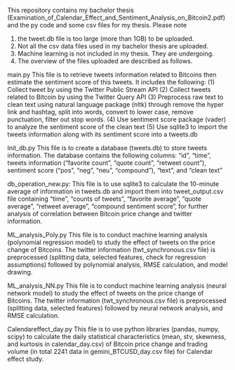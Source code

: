 This repository contains my bachelor thesis (Examination_of_Calendar_Effect_and_Sentiment_Analysis_on_Bitcoin2.pdf) and the py code and some csv files for my thesis.  Please note 
1.	the tweet.db file is too large (more than 1GB) to be uploaded.  
2.	Not all the csv data files used in my bachelor thesis are uploaded. 
3.	Machine learning is not included in my thesis.  They are undergoing.
4.	The overview of the files uploaded are described as follows.

main.py
This file is to retrieve tweets information related to Bitcoins then estimate the sentiment score of this tweets.  It includes the following:
(1)	Collect tweet by using the Twitter Public Stream API
(2)	Collect tweets related to Bitcoin by using the Twitter Query API
(3)	Preprocess raw text to clean text using natural language package (nltk) through remove the hyper link and hashtag, split into words, convert to lower case, remove punctuation, filter out stop words.
(4)	Use sentiment score package (vader) to analyze the sentiment score of the clean text
(5)	Use sqlite3 to import the tweets information along with its sentiment score into a tweets.db

Init_db.py
This file is to create a database (tweets.db) to store tweets information.  The database contains the following columns: “id”, “time”, tweets information (“favorite count”, “quote count”, “retweet count”), sentiment score (“pos”, “neg”, “neu”, “compound”), “text”, and “clean text” 

db_operation_new.py:
This file is to use sqlite3 to calculate the 10-minute average of information in tweets.db and import them into tweet_output.csv file containing “time”, “counts of tweets”, “favorite average”, “quote average”, “retweet average”, “compound sentiment score”, for further analysis of correlation between Bitcoin price change and twitter information. 

ML_analysis_Poly.py
This file is to conduct machine learning analysis (polynomial regression model) to study the effect of tweets on the price change of Bitcoins. The twitter information (twt_synchronous.csv file) is preprocessed (splitting data, selected features, check for regression assumptions) followed by polynomial analysis, RMSE calculation, and model drawing.  

ML_analysis_NN.py
This file is to conduct machine learning analysis (neural network model) to study the effect of tweets on the price change of Bitcoins. The twitter information (twt_synchronous.csv file) is preprocessed (splitting data, selected features) followed by neural network analysis, and RMSE calculation.

Calendareffect_day.py
This file is to use python libraries (pandas, numpy, scipy) to calculate the daily statistical characteristics (mean, stv, skewness, and kurtosis in calendar_day.csv) of Bitcoin price change and trading volume (in total 2241 data in gemini_BTCUSD_day.csv file) for Calendar effect study.

